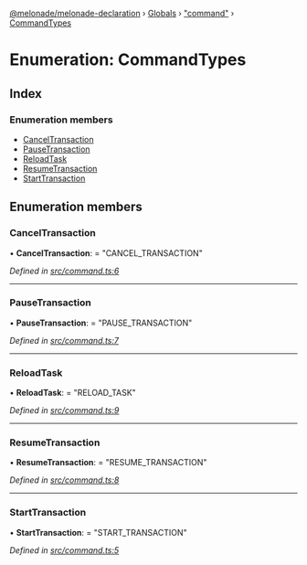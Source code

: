 [@melonade/melonade-declaration](../README.md) › [Globals](../globals.md) › ["command"](../modules/_command_.md) › [CommandTypes](_command_.commandtypes.md)

# Enumeration: CommandTypes

## Index

### Enumeration members

* [CancelTransaction](_command_.commandtypes.md#canceltransaction)
* [PauseTransaction](_command_.commandtypes.md#pausetransaction)
* [ReloadTask](_command_.commandtypes.md#reloadtask)
* [ResumeTransaction](_command_.commandtypes.md#resumetransaction)
* [StartTransaction](_command_.commandtypes.md#starttransaction)

## Enumeration members

###  CancelTransaction

• **CancelTransaction**: = "CANCEL_TRANSACTION"

*Defined in [src/command.ts:6](https://github.com/devit-tel/melonade-declaration/blob/f57d96e/src/command.ts#L6)*

___

###  PauseTransaction

• **PauseTransaction**: = "PAUSE_TRANSACTION"

*Defined in [src/command.ts:7](https://github.com/devit-tel/melonade-declaration/blob/f57d96e/src/command.ts#L7)*

___

###  ReloadTask

• **ReloadTask**: = "RELOAD_TASK"

*Defined in [src/command.ts:9](https://github.com/devit-tel/melonade-declaration/blob/f57d96e/src/command.ts#L9)*

___

###  ResumeTransaction

• **ResumeTransaction**: = "RESUME_TRANSACTION"

*Defined in [src/command.ts:8](https://github.com/devit-tel/melonade-declaration/blob/f57d96e/src/command.ts#L8)*

___

###  StartTransaction

• **StartTransaction**: = "START_TRANSACTION"

*Defined in [src/command.ts:5](https://github.com/devit-tel/melonade-declaration/blob/f57d96e/src/command.ts#L5)*
